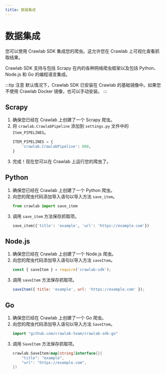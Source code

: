 ```yaml
---
title: 数据集成
---
```


# 数据集成

您可以使用 Crawlab SDK 集成您的爬虫。这允许您在 Crawlab 上可视化查看抓取结果。

Crawlab SDK 支持与包括 Scrapy 在内的各种网络爬虫框架以及包括 Python、Node.js 和 Go 的编程语言集成。

:::tip 注意
默认情况下，Crawlab SDK 已安装在 Crawlab 的基础镜像中。如果您不使用 Crawlab Docker 镜像，也可以手动安装。
:::

## Scrapy

1. 确保您已经在 Crawlab 上创建了一个 Scrapy 爬虫。
2. 将 `crawlab.CrawlabPipeline` 添加到 `settings.py` 文件中的 `Item_PIPELINES`。
   ```python
   ITEM_PIPELINES = {
       'crawlab.CrawlabPipeline': 888,
   }
   ```
3. 完成！现在您可以在 Crawlab 上运行您的爬虫了。

## Python

1. 确保您已经在 Crawlab 上创建了一个 Python 爬虫。
2. 向您的爬虫代码添加导入语句以导入方法 `save_item`。
   ```python
   from crawlab import save_item
   ```
3. 调用 `save_item` 方法保存抓取项。
   ```python
   save_item({'title': 'example', 'url': 'https://example.com'})
   ```

## Node.js

1. 确保您已经在 Crawlab 上创建了一个 Node.js 爬虫。
2. 向您的爬虫代码添加导入语句以导入方法 `saveItem`。
   ```javascript
   const { saveItem } = require('crawlab-sdk');
   ```
3. 调用 `saveItem` 方法保存抓取项。
   ```javascript
   saveItem({ title: 'example', url: 'https://example.com' });
   ```

## Go

1. 确保您已经在 Crawlab 上创建了一个 Go 爬虫。
2. 向您的爬虫代码添加导入语句以导入方法 `SaveItem`。
   ```go
   import "github.com/crawlab-team/crawlab-sdk-go"
   ```
3. 调用 `SaveItem` 方法保存抓取项。
   ```go
   crawlab.SaveItem(map[string]interface{}{
       "title": "example",
       "url": "https://example.com",
   })
   ```